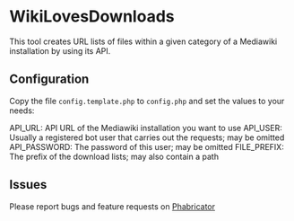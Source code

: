 # WikiLovesDownloads

This tool creates URL lists of files within a given category of a Mediawiki installation by using its API.

## Configuration

Copy the file ```config.template.php``` to ```config.php``` and set the values to your needs:

API_URL: API URL of the Mediawiki installation you want to use
API_USER: Usually a registered bot user that carries out the requests; may be omitted
API_PASSWORD: The password of this user; may be omitted
FILE_PREFIX: The prefix of the download lists; may also contain a path

## Issues

Please report bugs and feature requests on [Phabricator](https://phabricator.wikimedia.org/maniphest/task/create/?projects=tcb-team&title=%5BWLD%5D)
